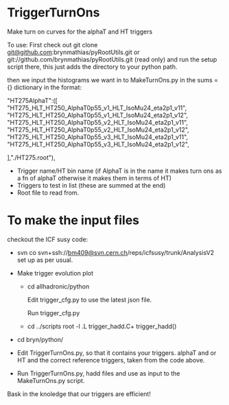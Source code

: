 TriggerTurnOns
==============

Make turn on curves for the alphaT and HT triggers

To use:
First check out
git clone git@github.com:brynmathias/pyRootUtils.git or git://github.com/brynmathias/pyRootUtils.git (read only)
and run the setup script there, this just adds the directory to your python path.

then we input the histograms we want in to MakeTurnOns.py in the sums = {} dictionary
in the format:


"HT275AlphaT":([
  "HT275_HLT_HT250_AlphaT0p55_v1_HLT_IsoMu24_eta2p1_v11",
  "HT275_HLT_HT250_AlphaT0p55_v1_HLT_IsoMu24_eta2p1_v12",
  "HT275_HLT_HT250_AlphaT0p55_v2_HLT_IsoMu24_eta2p1_v11",
  "HT275_HLT_HT250_AlphaT0p55_v2_HLT_IsoMu24_eta2p1_v12",
  "HT275_HLT_HT250_AlphaT0p55_v3_HLT_IsoMu24_eta2p1_v11",
  "HT275_HLT_HT250_AlphaT0p55_v3_HLT_IsoMu24_eta2p1_v12",
  
],"./HT275.root"),

- Trigger name/HT bin name (if AlphaT is in the name it makes turn ons as a fn of alphaT otherwise it makes them in terms of HT)
- Triggers to test in list (these are summed at the end)
- Root file to read from.


To make the input files
=======================

checkout the ICF susy code:
- svn co svn+ssh://bm409@svn.cern.ch/reps/icfsusy/trunk/AnalysisV2
set up as per usual.
- Make trigger evolution plot
  - cd allhadronic/python
  
    
    Edit trigger_cfg.py to use the latest json file.
    
    Run trigger_cfg.py
    
  - cd ../scripts
    root -l
    .L trigger_hadd.C+
    trigger_hadd()
    
 


- cd bryn/python/

- Edit TriggerTurnOns.py, so that it contains your triggers. alphaT and or HT and the correct reference triggers, taken from the code above.

- Run TriggerTurnOns.py, hadd files and use as input to the MakeTurnOns.py script.

Bask in the knoledge that our triggers are efficient!